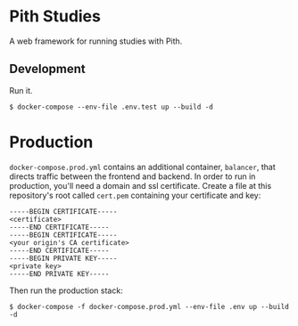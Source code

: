 # Pith Studies

A web framework for running studies with Pith.

## Development

Run it.

```
$ docker-compose --env-file .env.test up --build -d
```

# Production

`docker-compose.prod.yml` contains an additional container, `balancer`, that directs traffic between the frontend and backend. In order to run in production, you'll need a domain and ssl certificate. Create a file at this repository's root called `cert.pem` containing your certificate and key:

```
-----BEGIN CERTIFICATE-----
<certificate>
-----END CERTIFICATE-----
-----BEGIN CERTIFICATE-----
<your origin's CA certificate>
-----END CERTIFICATE-----
-----BEGIN PRIVATE KEY-----
<private key>
-----END PRIVATE KEY-----
```

Then run the production stack:

```
$ docker-compose -f docker-compose.prod.yml --env-file .env up --build -d
```
